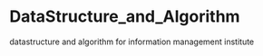 # DataStructure_and_Algorithm
datastructure and algorithm for information management institute<br><br>
